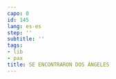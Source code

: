 ```yaml
---
capo: 0
id: 145
lang: es-es
step: ''
subtitle: ''
tags:
- lib
- pax
title: SE ENCONTRARON DOS ÁNGELES
---
```

